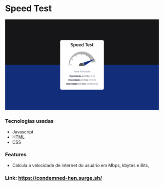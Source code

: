 # Speed Test

<img src="/img/speedtestimage.jpg">

### Tecnologias usadas

- Javascript
- HTML
- CSS

### Features

- Calcula a velocidade de internet do usuário em Mbps, kbytes e Bits,


### Link: https://condemned-hen.surge.sh/
